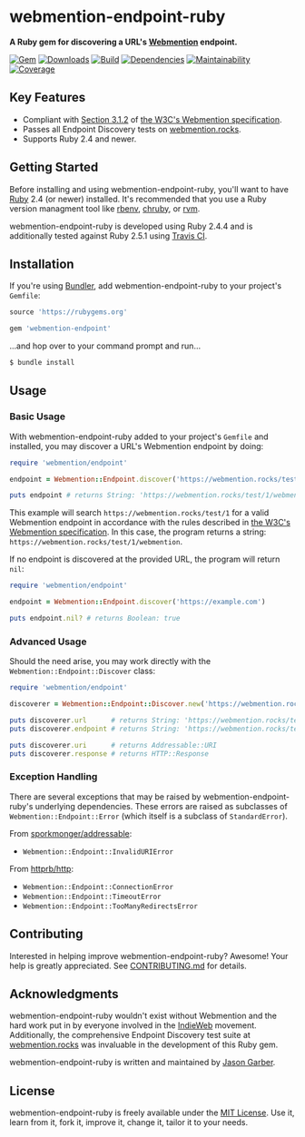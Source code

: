 # webmention-endpoint-ruby

**A Ruby gem for discovering a URL's [Webmention](https://indieweb.org/Webmention) endpoint.**

[![Gem](https://img.shields.io/gem/v/webmention-endpoint.svg?style=for-the-badge)](https://rubygems.org/gems/webmention-endpoint)
[![Downloads](https://img.shields.io/gem/dt/webmention-endpoint.svg?style=for-the-badge)](https://rubygems.org/gems/webmention-endpoint)
[![Build](https://img.shields.io/travis/com/jgarber623/webmention-endpoint-ruby/master.svg?style=for-the-badge)](https://travis-ci.com/jgarber623/webmention-endpoint-ruby)
[![Dependencies](https://img.shields.io/depfu/jgarber623/webmention-endpoint-ruby.svg?style=for-the-badge)](https://depfu.com/github/jgarber623/webmention-endpoint-ruby)
[![Maintainability](https://img.shields.io/codeclimate/maintainability/jgarber623/webmention-endpoint-ruby.svg?style=for-the-badge)](https://codeclimate.com/github/jgarber623/webmention-endpoint-ruby)
[![Coverage](https://img.shields.io/codeclimate/c/jgarber623/webmention-endpoint-ruby.svg?style=for-the-badge)](https://codeclimate.com/github/jgarber623/webmention-endpoint-ruby/code)

## Key Features

- Compliant with [Section 3.1.2](https://www.w3.org/TR/webmention/#sender-discovers-receiver-webmention-endpoint) of [the W3C's Webmention specification](https://www.w3.org/TR/webmention/).
- Passes all Endpoint Discovery tests on [webmention.rocks](https://webmention.rocks).
- Supports Ruby 2.4 and newer.

## Getting Started

Before installing and using webmention-endpoint-ruby, you'll want to have [Ruby](https://www.ruby-lang.org) 2.4 (or newer) installed. It's recommended that you use a Ruby version managment tool like [rbenv](https://github.com/rbenv/rbenv), [chruby](https://github.com/postmodern/chruby), or [rvm](https://github.com/rvm/rvm).

webmention-endpoint-ruby is developed using Ruby 2.4.4 and is additionally tested against Ruby 2.5.1 using [Travis CI](https://travis-ci.org/indieweb/webmention-endpoint-ruby).

## Installation

If you're using [Bundler](https://bundler.io), add webmention-endpoint-ruby to your project's `Gemfile`:

```ruby
source 'https://rubygems.org'

gem 'webmention-endpoint'
```

…and hop over to your command prompt and run…

```sh
$ bundle install
```

## Usage

### Basic Usage

With webmention-endpoint-ruby added to your project's `Gemfile` and installed, you may discover a URL's Webmention endpoint by doing:

```ruby
require 'webmention/endpoint'

endpoint = Webmention::Endpoint.discover('https://webmention.rocks/test/1')

puts endpoint # returns String: 'https://webmention.rocks/test/1/webmention'
```

This example will search `https://webmention.rocks/test/1` for a valid Webmention endpoint in accordance with the rules described in [the W3C's Webmention specification](https://www.w3.org/TR/webmention/#sender-discovers-receiver-webmention-endpoint). In this case, the program returns a string: `https://webmention.rocks/test/1/webmention`.

If no endpoint is discovered at the provided URL, the program will return `nil`:

```ruby
require 'webmention/endpoint'

endpoint = Webmention::Endpoint.discover('https://example.com')

puts endpoint.nil? # returns Boolean: true
```

### Advanced Usage

Should the need arise, you may work directly with the `Webmention::Endpoint::Discover` class:

```ruby
require 'webmention/endpoint'

discoverer = Webmention::Endpoint::Discover.new('https://webmention.rocks/test/1')

puts discoverer.url      # returns String: 'https://webmention.rocks/test/1'
puts discoverer.endpoint # returns String: 'https://webmention.rocks/test/1/webmention'

puts discoverer.uri      # returns Addressable::URI
puts discoverer.response # returns HTTP::Response
```

### Exception Handling

There are several exceptions that may be raised by webmention-endpoint-ruby's underlying dependencies. These errors are raised as subclasses of `Webmention::Endpoint::Error` (which itself is a subclass of `StandardError`).

From [sporkmonger/addressable](https://github.com/sporkmonger/addressable):

- `Webmention::Endpoint::InvalidURIError`

From [httprb/http](https://github.com/httprb/http):

- `Webmention::Endpoint::ConnectionError`
- `Webmention::Endpoint::TimeoutError`
- `Webmention::Endpoint::TooManyRedirectsError`

## Contributing

Interested in helping improve webmention-endpoint-ruby? Awesome! Your help is greatly appreciated. See [CONTRIBUTING.md](https://github.com/jgarber623/webmention-endpoint-ruby/blob/master/CONTRIBUTING.md) for details.

## Acknowledgments

webmention-endpoint-ruby wouldn't exist without Webmention and the hard work put in by everyone involved in the [IndieWeb](https://indieweb.org) movement. Additionally, the comprehensive Endpoint Discovery test suite at [webmention.rocks](https://webmention.rocks) was invaluable in the development of this Ruby gem.

webmention-endpoint-ruby is written and maintained by [Jason Garber](https://sixtwothree.org).

## License

webmention-endpoint-ruby is freely available under the [MIT License](https://opensource.org/licenses/MIT). Use it, learn from it, fork it, improve it, change it, tailor it to your needs.
